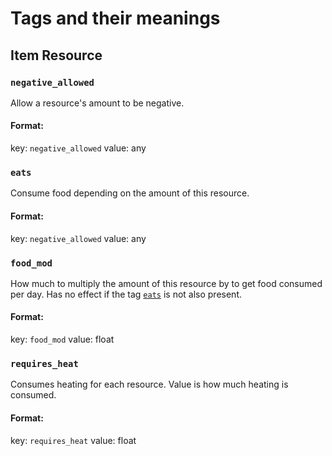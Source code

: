 # Tags and their meanings

## Item Resource

### `negative_allowed`
Allow a resource's amount to be negative. 

#### Format:
key: `negative_allowed`
value: any

### `eats`
Consume food depending on the amount of this resource.

#### Format:
key: `negative_allowed`
value: any

### `food_mod`
How much to multiply the amount of this resource by to get food consumed per day.
Has no effect if the tag [`eats`](#`eats`) is not also present.

#### Format:
key: `food_mod`
value: float

### `requires_heat`
Consumes heating for each resource. Value is how much heating is consumed.

#### Format:
key: `requires_heat`
value: float
